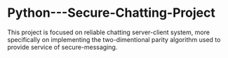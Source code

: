 # Python---Secure-Chatting-Project
This project is focused on reliable chatting server-client system, more specifically on implementing the two-dimentional parity algorithm used to provide service of secure-messaging.
